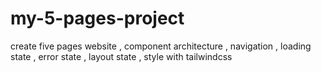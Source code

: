 # my-5-pages-project
create five pages website , component architecture ,  navigation ,  loading state ,  error state , layout state ,  style with tailwindcss
